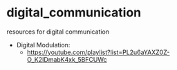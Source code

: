 # digital_communication
resources for digital communication

- Digital Modulation: 
  - https://youtube.com/playlist?list=PL2u6aYAXZ0Z-O_K2IDmabK4xk_5BFCUWc 
